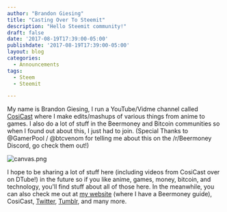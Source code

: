 ```yaml
---
author: "Brandon Giesing"
title: "Casting Over To Steemit"
description: "Hello Steemit community!"
draft: false
date: '2017-08-19T17:39:00-05:00'
publishdate: '2017-08-19T17:39:00-05:00'
layout: blog
categories:
  - Announcements
tags:
  - Steem
  - Steemit

---
```


My name is Brandon Giesing, I run a YouTube/Vidme channel called [CosiCast](https://youtube.com/channel/UCHxTk6XrnpHHsicLyw6RHsQ) where I make edits/mashups of various things from anime to games. I also do a lot of stuff in the Beermoney and Bitcoin communities so when I found out about this, I just had to join. (Special Thanks to @GamerPool / @btcvenom for telling me about this on the /r/Beermoney Discord, go check them out!)

![canvas.png](https://steemitimages.com/DQmYxvc1YHPMvXQWvKmmqdD9hgsKHdFzE5B2FkDsnkF5Zwc/canvas.png)

I hope to be sharing a lot of stuff here (including videos from CosiCast over on DTube!) in the future so if you like anime, games, money, bitcoin, and technology, you'll find stuff about all of those here. In the meanwhile, you can also check me out at [my website](https://brandongiesing.com) (where I have a Beermoney guide), CosiCast, [Twitter](https://twitter.com/BrandonGiesing), [Tumblr](https://brandongiesing.tumblr.com), and many more.
